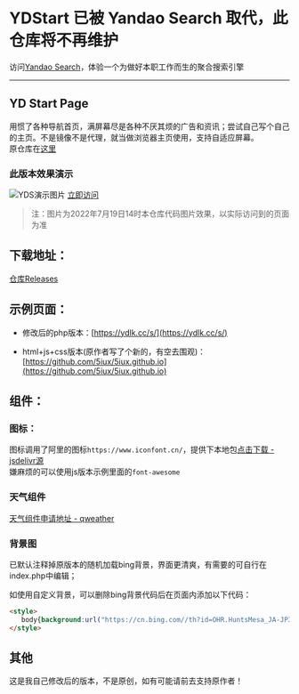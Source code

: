 # YDStart 已被 Yandao Search 取代，此仓库将不再维护

访问[Yandao Search](https://search.蒙古上单.cn/)，体验一个为做好本职工作而生的聚合搜索引擎

----------------------------

## YD Start Page

用惯了各种导航首页，满屏幕尽是各种不厌其烦的广告和资讯；尝试自己写个自己的主页。不是镜像不是代理，就当做浏览器主页使用，支持自适应屏幕。  
原仓库在[这里](https://github.com/5iux/sou)



###  此版本效果演示
![YDS演示图片](https://xingqiu-tuchuang-1256524210.cos.ap-shanghai.myqcloud.com/5115/20220719141252.png)
[立即访问](https://ydlk.cc/s/)
> 注：图片为2022年7月19日14时本仓库代码图片效果，以实际访问到的页面为准



## 下载地址：  

[仓库Releases](https://github.com/YanDao0313/startpage/releases)  




## 示例页面：    
 
+ 修改后的php版本：[https://ydlk.cc/s/](https://ydlk.cc/s/)  

+ html+js+css版本(原作者写了个新的，有空去围观)：[https://github.com/5iux/5iux.github.io](https://github.com/5iux/5iux.github.io)  



  


## 组件：  

### 图标：
图标调用了阿里的图标`https://www.iconfont.cn/`，提供下本地包[点击下载 - jsdelivr源](https://cdn.jsdelivr.net/gh/5iux/sou/icon.zip)  
嫌麻烦的可以使用js版本示例里面的`font-awesome`  



### 天气组件  

[天气组件申请地址 - qweather](https://dev.qweather.com/widget/)


### 背景图   
已默认注释掉原版本的随机加载bing背景，界面更清爽，有需要的可自行在index.php中编辑；   

如使用自定义背景，可以删除bing背景代码后在页面内添加以下代码：   
```html
<style> 
   body{background:url("https://cn.bing.com//th?id=OHR.HuntsMesa_JA-JP3140979616_1920x1080.jpg&rf=LaDigue_1920x1080.jpg&pid=hp") no-repeat center/cover;}
</style>
```

## 其他
这是我自己修改后的版本，不是原创，如有可能请前去支持原作者！

